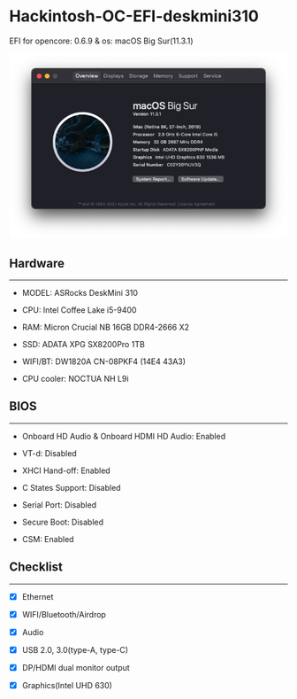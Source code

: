 # Hackintosh-OC-EFI-deskmini310

EFI for opencore: 0.6.9 & os: macOS Big Sur(11.3.1)

![About This MAC](png/AboutThisMAC.png "Title")

## Hardware

---

- MODEL: ASRocks DeskMini 310

- CPU: Intel Coffee Lake i5-9400

- RAM: Micron Crucial NB 16GB DDR4-2666 X2

- SSD: ADATA XPG SX8200Pro 1TB

- WIFI/BT: DW1820A  CN-08PKF4 (14E4 43A3)

- CPU cooler: NOCTUA NH L9i

## BIOS

---

- Onboard HD Audio & Onboard HDMI HD Audio: Enabled

- VT-d: Disabled

- XHCI Hand-off: Enabled

- C States Support: Disabled

- Serial Port: Disabled

- Secure Boot: Disabled

- CSM: Enabled

## Checklist

---

- [x] Ethernet

- [x] WIFI/Bluetooth/Airdrop

- [x] Audio

- [x] USB 2.0, 3.0(type-A, type-C)

- [x] DP/HDMI dual monitor output

- [x] Graphics(Intel UHD 630)
